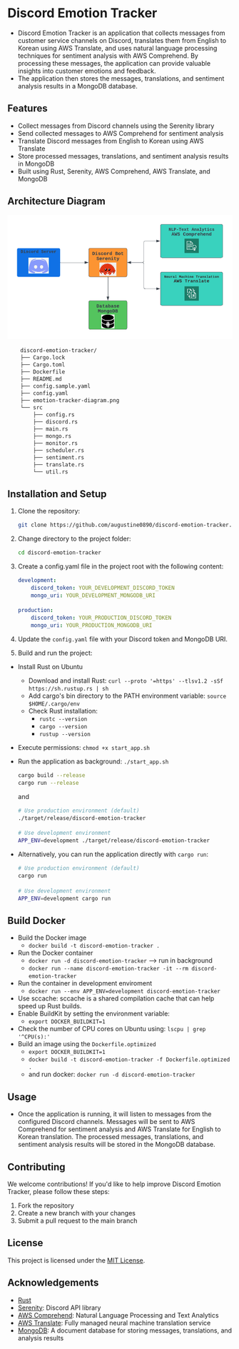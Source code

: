 # Discord Emotion Tracker
- Discord Emotion Tracker is an application that collects messages from customer service channels on Discord, translates them from English to Korean using AWS Translate, and uses natural language processing techniques for sentiment analysis with AWS Comprehend. By processing these messages, the application can provide valuable insights into customer emotions and feedback.
- The application then stores the messages, translations, and sentiment analysis results in a MongoDB database.

## Features
- Collect messages from Discord channels using the Serenity library
- Send collected messages to AWS Comprehend for sentiment analysis
- Translate Discord messages from English to Korean using AWS Translate
- Store processed messages, translations, and sentiment analysis results in MongoDB
- Built using Rust, Serenity, AWS Comprehend, AWS Translate, and MongoDB
## Architecture Diagram
![](./emotion-tracker-diagram.png)

```
    discord-emotion-tracker/
    ├── Cargo.lock
    ├── Cargo.toml
    ├── Dockerfile
    ├── README.md
    ├── config.sample.yaml
    ├── config.yaml
    ├── emotion-tracker-diagram.png
    └── src
        ├── config.rs
        ├── discord.rs
        ├── main.rs
        ├── mongo.rs
        ├── monitor.rs
        ├── scheduler.rs
        ├── sentiment.rs
        ├── translate.rs
        └── util.rs
```

## Installation and Setup
1. Clone the repository:
    ```bash
    git clone https://github.com/augustine0890/discord-emotion-tracker.git
    ```
2. Change directory to the project folder:
    ```bash
    cd discord-emotion-tracker
    ```
3. Create a config.yaml file in the project root with the following content:
    ```yaml
    development:
        discord_token: YOUR_DEVELOPMENT_DISCORD_TOKEN
        mongo_uri: YOUR_DEVELOPMENT_MONGODB_URI

    production:
        discord_token: YOUR_PRODUCTION_DISCORD_TOKEN
        mongo_uri: YOUR_PRODUCTION_MONGODB_URI

    ```
4. Update the `config.yaml` file with your Discord token and MongoDB URI.

5. Build and run the project:
- Install Rust on Ubuntu
    - Download and install Rust: `curl --proto '=https' --tlsv1.2 -sSf https://sh.rustup.rs | sh`
    - Add cargo's bin directory to the PATH environment variable: `source $HOME/.cargo/env`
    - Check Rust installation:
        - `rustc --version`
        - `cargo --version`
        - `rustup --version`
- Execute permissions: `chmod +x start_app.sh`
- Run the application as background: `./start_app.sh`
    ```bash
    cargo build --release
    cargo run --release
    ```
    and
    ```bash
    # Use production environment (default)
    ./target/release/discord-emotion-tracker

    # Use development environment
    APP_ENV=development ./target/release/discord-emotion-tracker
    ```

- Alternatively, you can run the application directly with `cargo run`:
    ```bash
    # Use production environment (default)
    cargo run

    # Use development environment
    APP_ENV=development cargo run

    ```

## Build Docker
- Build the Docker image
    - `docker build -t discord-emotion-tracker .`
- Run the Docker container
    - `docker run -d discord-emotion-tracker` --> run in background
    - `docker run --name discord-emotion-tracker -it --rm discord-emotion-tracker`
- Run the container in development enviroment
    - `docker run --env APP_ENV=development discord-emotion-tracker`
- Use sccache: sccache is a shared compilation cache that can help speed up Rust builds.
- Enable BuildKit by setting the environment variable:
    - `export DOCKER_BUILDKIT=1`
- Check the number of CPU cores on Ubuntu using: `lscpu | grep '^CPU(s):'`
- Build an image using the `Dockerfile.optimized`
    - `export DOCKER_BUILDKIT=1`
    - `docker build -t discord-emotion-tracker -f Dockerfile.optimized .`
    - and run docker: `docker run -d discord-emotion-tracker`

## Usage
- Once the application is running, it will listen to messages from the configured Discord channels. Messages will be sent to AWS Comprehend for sentiment analysis and AWS Translate for English to Korean translation. The processed messages, translations, and sentiment analysis results will be stored in the MongoDB database.
## Contributing
We welcome contributions! If you'd like to help improve Discord Emotion Tracker, please follow these steps:

1. Fork the repository
2. Create a new branch with your changes
3. Submit a pull request to the main branch

## License
This project is licensed under the [MIT License](https://opensource.org/licenses/MIT).

## Acknowledgements
- [Rust](https://www.rust-lang.org/)
- [Serenity](https://github.com/serenity-rs/serenity): Discord API library
- [AWS Comprehend](https://docs.aws.amazon.com/comprehend/latest/dg/what-is.html): Natural Language Processing and Text Analytics
- [AWS Translate](https://aws.amazon.com/translate/): Fully managed neural machine translation service
- [MongoDB](https://www.mongodb.com/): A document database for storing messages, translations, and analysis results